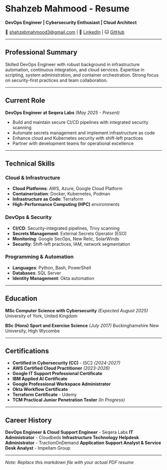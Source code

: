 # Shahzeb Mahmood - Resume

**DevOps Engineer | Cybersecurity Enthusiast | Cloud Architect**

📧 shahzebmahmood3@gmail.com | 💼 [LinkedIn](https://www.linkedin.com/in/shahzeb-m-70b694166) | 🐱 [GitHub](https://github.com/ShahzebMahmood)

---

## Professional Summary

Skilled DevOps Engineer with robust background in infrastructure automation, continuous integration, and cloud services. Expertise in scripting, system administration, and container orchestration. Strong focus on security-first practices and team collaboration.

---

## Current Role

**DevOps Engineer at Seqera Labs** *(May 2025 - Present)*
- Build and maintain secure CI/CD pipelines with integrated security scanning
- Automate secrets management and implement infrastructure as code
- Enhance cloud and Kubernetes security with shift-left practices
- Partner with development teams for operational excellence

---

## Technical Skills

### Cloud & Infrastructure
- **Cloud Platforms**: AWS, Azure, Google Cloud Platform
- **Containerization**: Docker, Kubernetes, Podman
- **Infrastructure as Code**: Terraform
- **High-Performance Computing (HPC)** environments

### DevOps & Security
- **CI/CD**: Security-integrated pipelines, Trivy scanning
- **Secrets Management**: External Secrets Operator (ESO)
- **Monitoring**: Google SecOps, New Relic, SolarWinds
- **Security**: Shift-left practices, IAM, network segmentation

### Programming & Automation
- **Languages**: Python, Bash, PowerShell
- **Databases**: SQL Server
- **Identity Management**: Okta automation

---

## Education

**MSc Computer Science with Cybersecurity** *(Expected August 2025)*
University of York, United Kingdom

**BSc (Hons) Sport and Exercise Science** *(July 2017)*
Buckinghamshire New University, High Wycombe

---

## Certifications

- **Certified in Cybersecurity (CC)** - ISC2 *(2024-2027)*
- **AWS Certified Cloud Practitioner** *(2023-2026)*
- **Google IT Support Professional Certificate**
- **IBM Applied AI Certificate**
- **Google Professional Workspace Administrator**
- **Okta Workflow Certificate**
- **Terraform Certificate** - Udemy
- **TCM Practical Junior Penetration Tester** *(In Progress)*

---

## Career History

**DevOps Engineer & Cloud Support Engineer** - Seqera Labs
**IT Administrator** - Cloudbeds
**Infrastructure Technology Helpdesk Administrator** - TractionOnDemand
**Application Support Analyst & Service Desk Analyst** - Impellam Group

---

*Note: Replace this markdown file with your actual PDF resume*